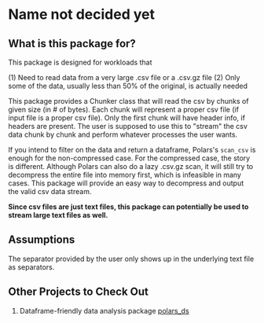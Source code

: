 # Name not decided yet

## What is this package for?

This package is designed for workloads that 

(1) Need to read data from a very large .csv file or a .csv.gz file
(2) Only some of the data, usually less than 50% of the original, is actually needed

This package provides a Chunker class that will read the csv by chunks of given size (in # of bytes). Each chunk will represent a proper csv file (if input file is a proper csv file). Only the first chunk will have header info, if headers are present. The user is supposed to use this to "stream" the csv data chunk by chunk and perform whatever processes the user wants. 

If you intend to filter on the data and return a dataframe, Polars's `scan_csv` is enough for the non-compressed case. For the compressed case, the story is different. Although Polars can also do a lazy .csv.gz scan, it will still try to decompress the entire file into memory first, which is infeasible in many cases. This package will provide an easy way to decompress and output the valid csv data stream.

**Since csv files are just text files, this package can potentially be used to stream large text files as well.**

## Assumptions

The separator provided by the user only shows up in the underlying text file as separators.

## Other Projects to Check Out

1. Dataframe-friendly data analysis package [polars_ds](https://github.com/abstractqqq/polars_ds_extension)
